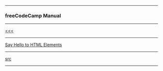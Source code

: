 
---

### freeCodeCamp Manual

---

[<<<](https://github.com/ttltrk/PRG/blob/master/COUR_MAN.MD)

---

<a href="https://github.com/ttltrk/WEB/blob/master/FS/DOC/FCCM/01/01.MD">Say Hello to HTML Elements</a>

---

[src](https://www.freecodecamp.org/ttltrk)

---



